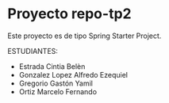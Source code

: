# Proyecto repo-tp2
Este proyecto es de tipo Spring Starter Project.

ESTUDIANTES:

- Estrada Cintia Belèn
- Gonzalez Lopez Alfredo Ezequiel
- Gregorio Gastón Yamil
- Ortiz Marcelo Fernando

